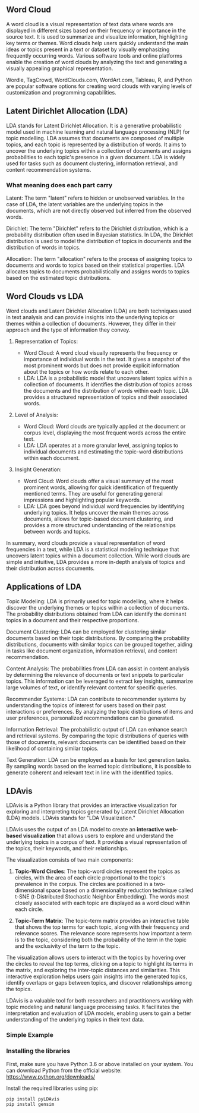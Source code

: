 ## Word Cloud 

A word cloud is a visual representation of text data where words are displayed in different sizes based on their frequency or importance in the source text. It is used to summarize and visualize information, highlighting key terms or themes. Word clouds help users quickly understand the main ideas or topics present in a text or dataset by visually emphasizing frequently occurring words. Various software tools and online platforms enable the creation of word clouds by analyzing the text and generating a visually appealing graphical representation.

Wordle, TagCrowd, WordClouds.com, WordArt.com, Tableau, R, and Python are popular software options for creating word clouds with varying levels of customization and programming capabilities.

## Latent Dirichlet Allocation (LDA)

LDA stands for Latent Dirichlet Allocation. It is a generative probabilistic model used in machine learning and natural language processing (NLP) for topic modelling. LDA assumes that documents are composed of multiple topics, and each topic is represented by a distribution of words. It aims to uncover the underlying topics within a collection of documents and assigns probabilities to each topic's presence in a given document. LDA is widely used for tasks such as document clustering, information retrieval, and content recommendation systems.
### What meaning does each part carry
Latent: The term "latent" refers to hidden or unobserved variables. In the case of LDA, the latent variables are the underlying topics in the documents, which are not directly observed but inferred from the observed words.

Dirichlet: The term "Dirichlet" refers to the Dirichlet distribution, which is a probability distribution often used in Bayesian statistics. In LDA, the Dirichlet distribution is used to model the distribution of topics in documents and the distribution of words in topics.

Allocation: The term "allocation" refers to the process of assigning topics to documents and words to topics based on their statistical properties. LDA allocates topics to documents probabilistically and assigns words to topics based on the estimated topic distributions.


## Word Clouds vs LDA

Word clouds and Latent Dirichlet Allocation (LDA) are both techniques used in text analysis and can provide insights into the underlying topics or themes within a collection of documents. However, they differ in their approach and the type of information they convey.

1. Representation of Topics:
   - Word Cloud: A word cloud visually represents the frequency or importance of individual words in the text. It gives a snapshot of the most prominent words but does not provide explicit information about the topics or how words relate to each other.
   - LDA: LDA is a probabilistic model that uncovers latent topics within a collection of documents. It identifies the distribution of topics across the documents and the distribution of words within each topic. LDA provides a structured representation of topics and their associated words.

2. Level of Analysis:
   - Word Cloud: Word clouds are typically applied at the document or corpus level, displaying the most frequent words across the entire text.
   - LDA: LDA operates at a more granular level, assigning topics to individual documents and estimating the topic-word distributions within each document.

3. Insight Generation:
   - Word Cloud: Word clouds offer a visual summary of the most prominent words, allowing for quick identification of frequently mentioned terms. They are useful for generating general impressions and highlighting popular keywords.
   - LDA: LDA goes beyond individual word frequencies by identifying underlying topics. It helps uncover the main themes across documents, allows for topic-based document clustering, and provides a more structured understanding of the relationships between words and topics.

In summary, word clouds provide a visual representation of word frequencies in a text, while LDA is a statistical modeling technique that uncovers latent topics within a document collection. While word clouds are simple and intuitive, LDA provides a more in-depth analysis of topics and their distribution across documents.
## Applications of LDA
Topic Modeling: LDA is primarily used for topic modelling, where it helps discover the underlying themes or topics within a collection of documents. The probability distributions obtained from LDA can identify the dominant topics in a document and their respective proportions.

Document Clustering: LDA can be employed for clustering similar documents based on their topic distributions. By comparing the probability distributions, documents with similar topics can be grouped together, aiding in tasks like document organization, information retrieval, and content recommendation.

Content Analysis: The probabilities from LDA can assist in content analysis by determining the relevance of documents or text snippets to particular topics. This information can be leveraged to extract key insights, summarize large volumes of text, or identify relevant content for specific queries.

Recommender Systems: LDA can contribute to recommender systems by understanding the topics of interest for users based on their past interactions or preferences. By analyzing the topic distributions of items and user preferences, personalized recommendations can be generated.

Information Retrieval: The probabilistic output of LDA can enhance search and retrieval systems. By comparing the topic distributions of queries with those of documents, relevant documents can be identified based on their likelihood of containing similar topics.

Text Generation: LDA can be employed as a basis for text generation tasks. By sampling words based on the learned topic distributions, it is possible to generate coherent and relevant text in line with the identified topics.

## LDAvis
LDAvis is a Python library that provides an interactive visualization for exploring and interpreting topics generated by Latent Dirichlet Allocation (LDA) models. LDAvis stands for "LDA Visualization."

LDAvis uses the output of an LDA model to create an **interactive web-based visualization** that allows users to explore and understand the underlying topics in a corpus of text. It provides a visual representation of the topics, their keywords, and their relationships.

The visualization consists of two main components:

1. **Topic-Word Circles**: The topic-word circles represent the topics as circles, with the area of each circle proportional to the topic's prevalence in the corpus. The circles are positioned in a two-dimensional space based on a dimensionality reduction technique called t-SNE (t-Distributed Stochastic Neighbor Embedding). The words most closely associated with each topic are displayed as a word cloud within each circle.

2. **Topic-Term Matrix**: The topic-term matrix provides an interactive table that shows the top terms for each topic, along with their frequency and relevance scores. The relevance score represents how important a term is to the topic, considering both the probability of the term in the topic and the exclusivity of the term to the topic.

The visualization allows users to interact with the topics by hovering over the circles to reveal the top terms, clicking on a topic to highlight its terms in the matrix, and exploring the inter-topic distances and similarities. This interactive exploration helps users gain insights into the generated topics, identify overlaps or gaps between topics, and discover relationships among the topics.

LDAvis is a valuable tool for both researchers and practitioners working with topic modeling and natural language processing tasks. It facilitates the interpretation and evaluation of LDA models, enabling users to gain a better understanding of the underlying topics in their text data.

### Simple Example
### Installing the libraries

First, make sure you have Python 3.6 or above installed on your system. 
You can download Python from the official website: https://www.python.org/downloads/

Install the required libraries using pip:

```
pip install pyLDAvis
pip install gensim
```

